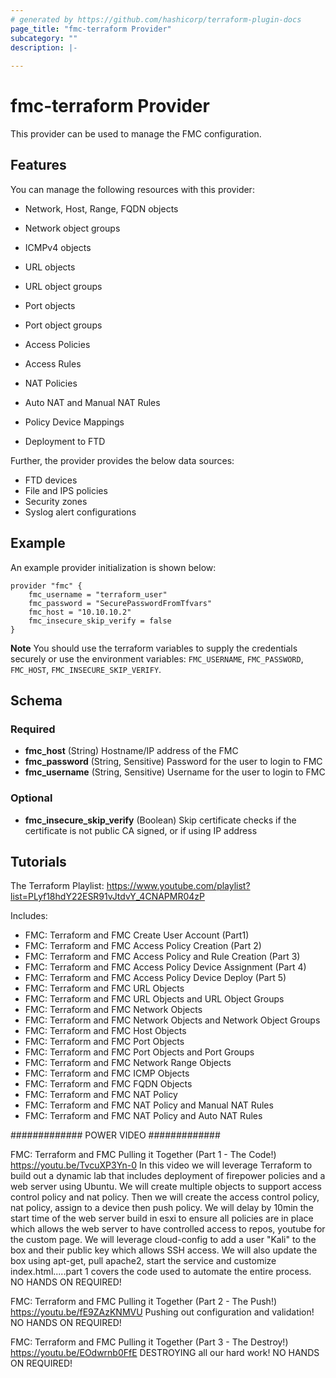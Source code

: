```yaml
---
# generated by https://github.com/hashicorp/terraform-plugin-docs
page_title: "fmc-terraform Provider"
subcategory: ""
description: |-
  
---
```


# fmc-terraform Provider

This provider can be used to manage the FMC configuration.

## Features

You can manage the following resources with this provider:

- Network, Host, Range, FQDN objects
- Network object groups
- ICMPv4 objects
- URL objects
- URL object groups
- Port objects
- Port object groups

- Access Policies
- Access Rules
- NAT Policies
- Auto NAT and Manual NAT Rules

- Policy Device Mappings
- Deployment to FTD

Further, the provider provides the below data sources:

- FTD devices
- File and IPS policies
- Security zones
- Syslog alert configurations

## Example

An example provider initialization is shown below:

```hcl
provider "fmc" {
    fmc_username = "terraform_user"
    fmc_password = "SecurePasswordFromTfvars"
    fmc_host = "10.10.10.2"
    fmc_insecure_skip_verify = false
}
```

**Note** You should use the terraform variables to supply the credentials securely or use the environment variables: `FMC_USERNAME`, `FMC_PASSWORD`, `FMC_HOST`, `FMC_INSECURE_SKIP_VERIFY`.

<!-- schema generated by tfplugindocs -->
## Schema

### Required

- **fmc_host** (String) Hostname/IP address of the FMC
- **fmc_password** (String, Sensitive) Password for the user to login to FMC
- **fmc_username** (String, Sensitive) Username for the user to login to FMC

### Optional

- **fmc_insecure_skip_verify** (Boolean) Skip certificate checks if the certificate is not public CA signed, or if using IP address

## Tutorials

The Terraform Playlist: https://www.youtube.com/playlist?list=PLyf18hdY22ESR91vJtdvY_4CNAPMR04zP 

Includes: 
- FMC: Terraform and FMC Create User Account (Part1)
- FMC: Terraform and FMC Access Policy Creation (Part 2)
- FMC: Terraform and FMC Access Policy and Rule Creation (Part 3)
- FMC: Terraform and FMC Access Policy Device Assignment (Part 4)
- FMC: Terraform and FMC Access Policy Device Deploy (Part 5)
- FMC: Terraform and FMC URL Objects
- FMC: Terraform and FMC URL Objects and URL Object Groups
- FMC: Terraform and FMC Network Objects
- FMC: Terraform and FMC Network Objects and Network Object Groups
- FMC: Terraform and FMC Host Objects
- FMC: Terraform and FMC Port Objects 
- FMC: Terraform and FMC Port Objects and Port Groups
- FMC: Terraform and FMC Network Range Objects
- FMC: Terraform and FMC ICMP Objects
- FMC: Terraform and FMC FQDN Objects
- FMC: Terraform and FMC NAT Policy
- FMC: Terraform and FMC NAT Policy and Manual NAT Rules 
- FMC: Terraform and FMC NAT Policy and Auto NAT Rules

############# POWER VIDEO #############

FMC: Terraform and FMC Pulling it Together (Part 1 - The Code!) https://youtu.be/TvcuXP3Yn-0 
In this video we will leverage Terraform to build out a dynamic lab that includes deployment of firepower policies and a web server using Ubuntu. We will create multiple objects to support access control policy and nat policy. Then we will create the access control policy, nat policy, assign to a device then push policy. We will delay by 10min the start time of the web server build in esxi to ensure all policies are in place which allows the web server to have controlled access to repos, youtube for the custom page. We will leverage cloud-config to add a user "Kali" to the box and their public key which allows SSH access. We will also update the box using apt-get, pull apache2, start the service and customize index.html.....part 1 covers the code used to automate the entire process. NO HANDS ON REQUIRED! 

FMC: Terraform and FMC Pulling it Together (Part 2 - The Push!) https://youtu.be/fE9ZAzKNMVU 
Pushing out configuration and validation! NO HANDS ON REQUIRED! 


FMC: Terraform and FMC Pulling it Together (Part 3 - The Destroy!) https://youtu.be/EOdwrnb0FfE 
DESTROYING all our hard work! NO HANDS ON REQUIRED!
